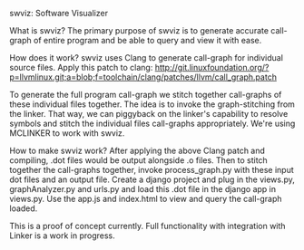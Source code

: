 swviz: Software Visualizer

What is swviz?
The primary purpose of swviz is to generate accurate call-graph of entire program and be able to query and view it with ease.

How does it work?
swviz uses Clang to generate call-graph for individual source files. Apply this patch to clang:
http://git.linuxfoundation.org/?p=llvmlinux.git;a=blob;f=toolchain/clang/patches/llvm/call_graph.patch

To generate the full program call-graph we stitch together call-graphs of these individual files together. The idea is to
invoke the graph-stitching from the linker. That way, we can piggyback on the linker's capability to resolve symbols and stitch the
individual files call-graphs appropriately. We're using MCLINKER to work with swviz.

How to make swviz work?
After applying the above Clang patch and compiling, .dot files would be output alongside .o files. Then to stitch together the call-graphs together,
invoke process_graph.py with these input dot files and an output file.
Create a django project and plug in the views.py, graphAnalyzer.py and urls.py and load this .dot file in the django app in views.py.
Use the app.js and index.html to view and query the call-graph loaded.

This is a proof of concept currently. Full functionality with integration with Linker is a work in progress.